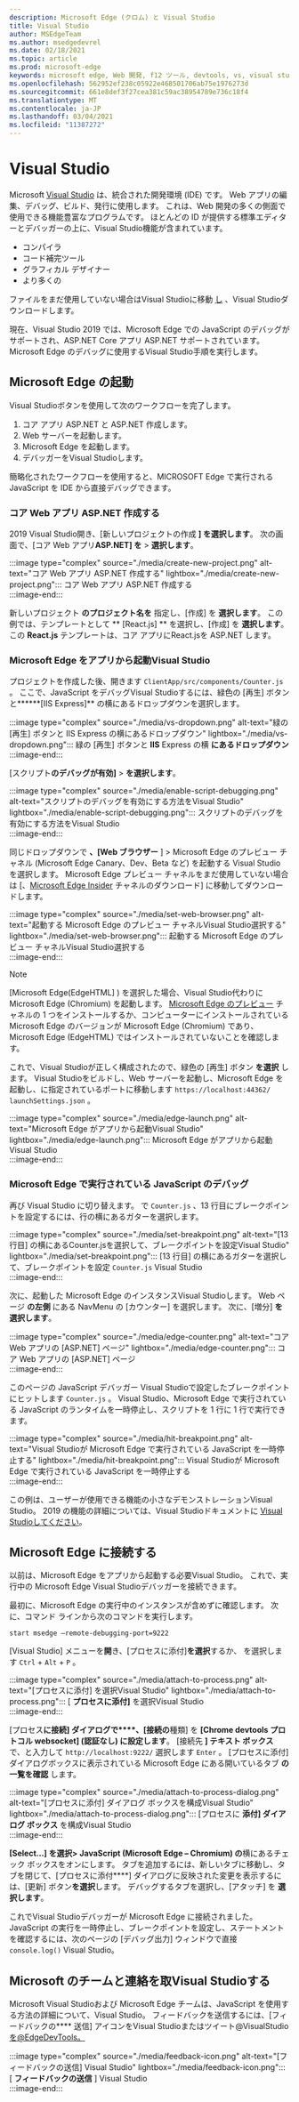 ```yaml
---
description: Microsoft Edge (クロム) と Visual Studio
title: Visual Studio
author: MSEdgeTeam
ms.author: msedgedevrel
ms.date: 02/18/2021
ms.topic: article
ms.prod: microsoft-edge
keywords: microsoft edge, Web 開発, f12 ツール, devtools, vs, visual studio, デバッガー
ms.openlocfilehash: 562952ef238c05922e468501706ab75e1976273d
ms.sourcegitcommit: 661e8def3f27cea381c59ac38954789e736c18f4
ms.translationtype: MT
ms.contentlocale: ja-JP
ms.lasthandoff: 03/04/2021
ms.locfileid: "11387272"
---
```

# <a name="visual-studio"></a>Visual Studio  

Microsoft [Visual Studio][MicrosoftVisualstudioVs] は、統合された開発環境 \(IDE\) です。   Web アプリの編集、デバッグ、ビルド、発行に使用します。  これは、Web 開発の多くの側面で使用できる機能豊富なプログラムです。  ほとんどの ID が提供する標準エディターとデバッガーの上に、Visual Studio機能が含まれています。  

*   コンパイラ  
*   コード補完ツール  
*   グラフィカル デザイナー  
*   より多くの  
    
ファイルをまだ使用していない場合はVisual Studioに移動 [し][MicrosoftVisualstudioDownloads] 、Visual Studioダウンロードします。  

現在、Visual Studio 2019 では、Microsoft Edge での JavaScript のデバッグがサポートされ、ASP.NET Core アプリ ASP.NET サポートされています。  Microsoft Edge のデバッグに使用するVisual Studio手順を実行します。  

## <a name="launch-microsoft-edge"></a>Microsoft Edge の起動  

Visual Studioボタンを使用して次のワークフローを完了します。  

1.  コア アプリ ASP.NET と ASP.NET 作成します。  
1.  Web サーバーを起動します。  
1.  Microsoft Edge を起動します。  
1.  デバッガーをVisual Studioします。  
    
簡略化されたワークフローを使用すると、MICROSOFT Edge で実行される JavaScript を IDE から直接デバッグできます。  

### <a name="create-a-new-aspnet-core-web-app"></a>コア Web アプリ ASP.NET 作成する  

2019 Visual Studio開き、[新しいプロジェクトの作成 **] を選択します**。  次の画面で、[コア Web アプリ**ASP.NET] を**  >  **選択します**。  

:::image type="complex" source="./media/create-new-project.png" alt-text="コア Web アプリ ASP.NET 作成する" lightbox="./media/create-new-project.png":::
   コア Web アプリ ASP.NET 作成する  
:::image-end:::  

新しいプロジェクト **のプロジェクト名を** 指定し、[作成] を **選択します**。  この例では、テンプレートとして ** [React.js] ** を選択し、[作成] を **選択します**。  この **React.js** テンプレートは、コア アプリにReact.jsを ASP.NET します。  

### <a name="launch-microsoft-edge-from-visual-studio"></a>Microsoft Edge をアプリから起動Visual Studio  

プロジェクトを作成した後、開きます `ClientApp/src/components/Counter.js` 。  ここで、JavaScript をデバッグVisual Studioするには、緑色の [再生] ボタンと******[IIS Express]** の横にあるドロップダウンを選択します。  

:::image type="complex" source="./media/vs-dropdown.png" alt-text="緑の [再生] ボタンと IIS Express の横にあるドロップダウン" lightbox="./media/vs-dropdown.png":::
   緑の [再生] ボタンと **IIS** Express の横 **にあるドロップダウン**  
:::image-end:::  

[スクリプト**のデバッグが有効]**  >  **を選択します**。  

:::image type="complex" source="./media/enable-script-debugging.png" alt-text="スクリプトのデバッグを有効にする方法をVisual Studio" lightbox="./media/enable-script-debugging.png":::
   スクリプトのデバッグを有効にする方法をVisual Studio  
:::image-end:::  

同じドロップダウンで **、[Web ブラウザー** ] > Microsoft Edge のプレビュー チャネル (Microsoft Edge Canary、Dev、Beta など) を起動する Visual Studio を選択します。  Microsoft Edge プレビュー チャネルをまだ使用していない場合は [、[Microsoft Edge Insider][MicrosoftedgeinsiderDownload] チャネルのダウンロード] に移動してダウンロードします。  

:::image type="complex" source="./media/set-web-browser.png" alt-text="起動する Microsoft Edge のプレビュー チャネルVisual Studio選択する" lightbox="./media/set-web-browser.png":::
   起動する Microsoft Edge のプレビュー チャネルVisual Studio選択する  
:::image-end:::  

> [!NOTE]
> [Microsoft Edge\(EdgeHTML\] ) を選択した場合、Visual Studio代わりに Microsoft Edge \(Chromium\) を起動します。  [Microsoft Edge のプレビュー][MicrosoftedgeinsiderDownload] チャネルの 1 つをインストールするか、コンピューターにインストールされている Microsoft Edge のバージョンが Microsoft Edge \(Chromium\) であり、Microsoft Edge \(EdgeHTML\) ではインストールされていないことを確認します。  

これで、Visual Studioが正しく構成されたので、緑色の [再生] ボタン **を選択** します。  Visual Studioをビルドし、Web サーバーを起動し、Microsoft Edge を起動し、に指定されているポートに移動します `https://localhost:44362/` `launchSettings.json` 。  

:::image type="complex" source="./media/edge-launch.png" alt-text="Microsoft Edge がアプリから起動Visual Studio" lightbox="./media/edge-launch.png":::
   Microsoft Edge がアプリから起動Visual Studio  
:::image-end:::  

### <a name="debug-javascript-running-in-microsoft-edge"></a>Microsoft Edge で実行されている JavaScript のデバッグ  

再び Visual Studio に切り替えます。  で `Counter.js` 、13 行目にブレークポイントを設定するには、行の横にあるガターを選択します。  

:::image type="complex" source="./media/set-breakpoint.png" alt-text="[13 行目] の横にあるCounter.jsを選択して、ブレークポイントを設定Visual Studio" lightbox="./media/set-breakpoint.png":::
   [13 行目] の横にあるガターを選択して、ブレークポイントを設定 `Counter.js` Visual Studio  
:::image-end:::  

次に、起動した Microsoft Edge のインスタンスVisual Studioします。  Web ページ **の左側** にある NavMenu の [カウンター] を選択します。  次に、[増分] **を選択します**。  

:::image type="complex" source="./media/edge-counter.png" alt-text="コア Web アプリの [ASP.NET] ページ" lightbox="./media/edge-counter.png":::
   コア Web アプリの [ASP.NET] ページ  
:::image-end:::  

このページの JavaScript デバッガー Visual Studioで設定したブレークポイントにヒットします `Counter.js` 。  Visual Studio、Microsoft Edge で実行されている JavaScript のランタイムを一時停止し、スクリプトを 1 行に 1 行で実行できます。  

:::image type="complex" source="./media/hit-breakpoint.png" alt-text="Visual Studioが Microsoft Edge で実行されている JavaScript を一時停止する" lightbox="./media/hit-breakpoint.png":::
   Visual Studioが Microsoft Edge で実行されている JavaScript を一時停止する  
:::image-end:::  

この例は、ユーザーが使用できる機能の小さなデモンストレーションVisual Studio。  2019 の機能の詳細については、Visual Studioドキュメントに [Visual Studioしてください][VisualStudioWindowsIndex]。  

## <a name="attach-to-microsoft-edge"></a>Microsoft Edge に接続する  

以前は、Microsoft Edge をアプリから起動する必要Visual Studio。  これで、実行中の Microsoft Edge Visual Studioデバッガーを接続できます。  

最初に、Microsoft Edge の実行中のインスタンスが含めずに確認します。  次に、コマンド ラインから次のコマンドを実行します。  

```console
start msedge –remote-debugging-port=9222
```  

[Visual Studio] メニューを**開**き、[プロセスに添付]**を選択**するか、 を選択します `Ctrl` + `Alt` + `P` 。  

:::image type="complex" source="./media/attach-to-process.png" alt-text="[プロセスに添付] を選択Visual Studio" lightbox="./media/attach-to-process.png":::
   [ **プロセスに添付]** を選択Visual Studio  
:::image-end:::  

[プロセス**に接続] ダイアログで****、[接続の**種類] を **[Chrome devtools プロトコル websocket] (認証なし) に設定します**。  [接続先 **] テキスト ボックス** で、と入力して `http://localhost:9222/` 選択します `Enter` 。  [プロセスに添付] ダイアログボックスに表示されている Microsoft Edge にある開いているタブ **の一覧を確認** します。  

:::image type="complex" source="./media/attach-to-process-dialog.png" alt-text="[プロセスに添付] ダイアログ ボックスを構成Visual Studio" lightbox="./media/attach-to-process-dialog.png":::
   [プロセスに **添付] ダイアログ ボックス** を構成Visual Studio  
:::image-end:::  

**[Select...] を選択>** **JavaScript (Microsoft Edge – Chromium) の**横にあるチェック ボックスをオンにします。  タブを追加するには、新しいタブに移動し、タブを閉じて、[プロセスに添付****] ダイアログに反映された変更を表示するには、[更新] ボタン**を選択**します。  デバッグするタブを選択し、[アタッチ] を **選択します**。  

これでVisual Studioデバッガーが Microsoft Edge に接続されました。  JavaScript の実行を一時停止し、ブレークポイントを設定し、ステートメントを確認するには、次のページの [デバッグ出力] ウィンドウで直接 `console.log()` Visual Studio。  

## <a name="getting-in-touch-with-the-microsoft-visual-studio-team"></a>Microsoft のチームと連絡を取Visual Studioする  

Microsoft Visual Studioおよび Microsoft Edge チームは、JavaScript を使用する方法の詳細について、Visual Studio。  フィードバックを送信するには、[フィードバックの**** 送信] アイコンをVisual Studioまたはツイート@VisualStudio[を@EdgeDevTools。][TwitterIntentTweetViualstudioEdgdevtools]  

:::image type="complex" source="./media/feedback-icon.png" alt-text="[フィードバックの送信] Visual Studio" lightbox="./media/feedback-icon.png":::
   [ **フィードバックの送信** ] Visual Studio  
:::image-end:::  

<!-- links -->  

[VisualStudioWindowsIndex]: /visualstudio/windows/index "Visual Studioドキュメント|Microsoft Docs"  

[MicrosoftVisualstudioDownloads]: https://visualstudio.microsoft.com/downloads "ダウンロード Visual Studio"  
[MicrosoftVisualstudioVs]: https://visualstudio.microsoft.com/vs "Visual Studio IDE"  

[MicrosoftedgeinsiderDownload]: https://www.microsoftedgeinsider.com/download "Microsoft Edge Insider Channels をダウンロードする"  

[TwitterIntentTweetViualstudioEdgdevtools]: https://twitter.com/intent/tweet?text=@VisualStudio+@EdgeDevTools "ツイートして@VisualStudioと@EdgeDevTools |Twitter"  
